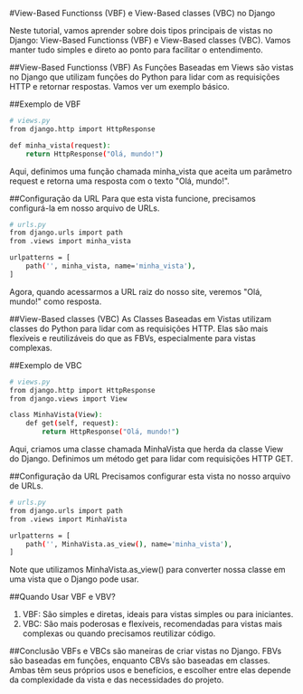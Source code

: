 #View-Based Functionss (VBF) e View-Based classes (VBC) no Django

Neste tutorial, vamos aprender sobre dois tipos principais de vistas no Django: View-Based Functionss (VBF) e View-Based classes (VBC). Vamos manter tudo simples e direto ao ponto para facilitar o entendimento.

##View-Based Functionss (VBF)
As Funções Baseadas em Views são vistas no Django que utilizam funções do Python para lidar com as requisições HTTP e retornar respostas. Vamos ver um exemplo básico.

##Exemplo de VBF
```bash
# views.py
from django.http import HttpResponse

def minha_vista(request):
    return HttpResponse("Olá, mundo!")

```

Aqui, definimos uma função chamada minha_vista que aceita um parâmetro request e retorna uma resposta com o texto "Olá, mundo!".

##Configuração da URL
Para que esta vista funcione, precisamos configurá-la em nosso arquivo de URLs.

```bash
# urls.py
from django.urls import path
from .views import minha_vista

urlpatterns = [
    path('', minha_vista, name='minha_vista'),
]
```
Agora, quando acessarmos a URL raiz do nosso site, veremos "Olá, mundo!" como resposta.


##View-Based classes (VBC)
As Classes Baseadas em Vistas utilizam classes do Python para lidar com as requisições HTTP. Elas são mais flexíveis e reutilizáveis do que as FBVs, especialmente para vistas complexas.

##Exemplo de VBC
```bash
# views.py
from django.http import HttpResponse
from django.views import View

class MinhaVista(View):
    def get(self, request):
        return HttpResponse("Olá, mundo!")
```
Aqui, criamos uma classe chamada MinhaVista que herda da classe View do Django. Definimos um método get para lidar com requisições HTTP GET.

##Configuração da URL
Precisamos configurar esta vista no nosso arquivo de URLs.
```bash
# urls.py
from django.urls import path
from .views import MinhaVista

urlpatterns = [
    path('', MinhaVista.as_view(), name='minha_vista'),
]
```
Note que utilizamos MinhaVista.as_view() para converter nossa classe em uma vista que o Django pode usar.

##Quando Usar VBF e VBV?
1. VBF: São simples e diretas, ideais para vistas simples ou para iniciantes.
2. VBC: São mais poderosas e flexíveis, recomendadas para vistas mais complexas ou quando precisamos reutilizar código.

##Conclusão
VBFs e VBCs são maneiras de criar vistas no Django. FBVs são baseadas em funções, enquanto CBVs são baseadas em classes. Ambas têm seus próprios usos e benefícios, e escolher entre elas depende da complexidade da vista e das necessidades do projeto.